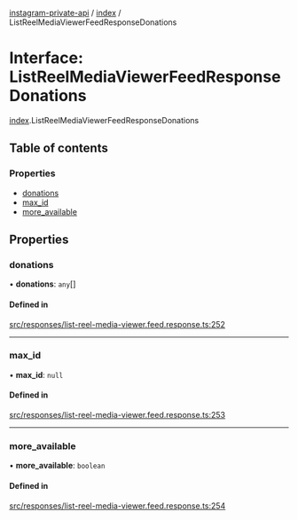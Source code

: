 [instagram-private-api](../../README.md) / [index](../../modules/index.md) / ListReelMediaViewerFeedResponseDonations

# Interface: ListReelMediaViewerFeedResponseDonations

[index](../../modules/index.md).ListReelMediaViewerFeedResponseDonations

## Table of contents

### Properties

- [donations](ListReelMediaViewerFeedResponseDonations.md#donations)
- [max\_id](ListReelMediaViewerFeedResponseDonations.md#max_id)
- [more\_available](ListReelMediaViewerFeedResponseDonations.md#more_available)

## Properties

### donations

• **donations**: `any`[]

#### Defined in

[src/responses/list-reel-media-viewer.feed.response.ts:252](https://github.com/Nerixyz/instagram-private-api/blob/0e0721c/src/responses/list-reel-media-viewer.feed.response.ts#L252)

___

### max\_id

• **max\_id**: ``null``

#### Defined in

[src/responses/list-reel-media-viewer.feed.response.ts:253](https://github.com/Nerixyz/instagram-private-api/blob/0e0721c/src/responses/list-reel-media-viewer.feed.response.ts#L253)

___

### more\_available

• **more\_available**: `boolean`

#### Defined in

[src/responses/list-reel-media-viewer.feed.response.ts:254](https://github.com/Nerixyz/instagram-private-api/blob/0e0721c/src/responses/list-reel-media-viewer.feed.response.ts#L254)
